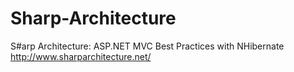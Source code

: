 # Sharp-Architecture
S#arp Architecture: ASP.NET MVC Best Practices with NHibernate  http://www.sharparchitecture.net/
